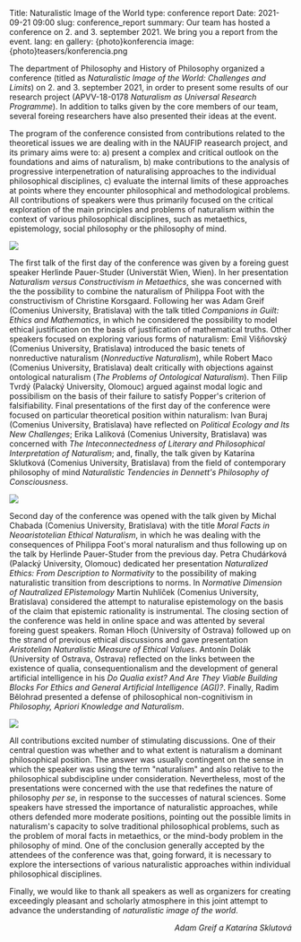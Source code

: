 Title: Naturalistic Image of the World
type: conference report
Date: 2021-09-21 09:00
slug: conference_report
summary: Our team has hosted a conference on 2. and 3. september 2021. We bring you a report from the event.
lang: en
gallery: {photo}konferencia
image: {photo}teasers/konferencia.png

The department of Philosophy and History of Philosophy organized a conference
(titled as *Naturalistic Image of the World: Challenges and Limits*) on 2.
and 3. september 2021, in order to present some results of our research project
(APVV-18-0178 *Naturalism as Universal Research Programme*). In addition to
talks given by the core members of our team, several foreing researchers have
also presented their ideas at the event.

The program of the conference consisted from contributions related to the theoretical issues we
are dealing with in the NAUFIP reasearch project, and its primary aims were to: a)
present a complex and critical outlook on the foundations and aims of naturalism, b)
make contributions to the analysis of progressive interpenetration of
naturalising approaches to the individual philosophical disciplines, c) evaluate
the internal limits of these approaches at points where they encounter
philosophical and methodological problems. All contributions of speakers were
thus primarily focused on the critical exploration of the main principles and
problems of naturalism within the context of various philosophical disciplines,
such as metaethics, epistemology, social philosophy or the philosophy of mind.

<img class="left" src="{static}/photos/konferencia/conference_6.jpg">

The first talk of the first day of the conference was given by a foreing guest
speaker Herlinde Pauer-Studer (Universtät Wien, Wien). In her presentation
*Naturalism versus Constructivism in Metaethics*, she was concerned with the
the possibility to combine the naturalism of Philippa Foot with the constructivism
of Christine Korsgaard. Following her was Adam Greif (Comenius University,
Bratislava) with the talk titled *Companions in Guilt: Ethics and Mathematics*,
in which he considered the possibility to model ethical justification on the
basis of justification of mathematical truths. Other speakers focused on
exploring various forms of naturalism: Emil Višňovský (Comenius University, Bratislava) introduced the basic
tenets of nonreductive naturalism (*Nonreductive Naturalism*), while Robert Maco
(Comenius University, Bratislava) dealt critically with objections against
ontological naturalism (*The Problems of Ontological Naturalism*). Then Filip
Tvrdý (Palacký University, Olomouc) argued against modal logic and possibilism
on the basis of their failure to satisfy Popper's criterion of falsifiability.
Final presentations of the first day of the conference were focused on
particular theoretical position within naturalism: Ivan Buraj (Comenius
University, Bratislava) have reflected on *Political Ecology and Its New
Challenges*; Erika Lalíková (Comenius University, Bratislava) was concerned with
*The Inteconnectedness of Literary and Philosophical Interpretation of
Naturalism*; and, finally, the talk given by Katarína Sklutková (Comenius
University, Bratislava) from the field of contemporary philosophy of mind
*Naturalistic Tendencies in Dennett's Philosophy of Consciousness*.


<img class="right" src="{static}/photos/konferencia/conference_4.jpg">

Second day of the conference was opened with the talk given by Michal Chabada
(Comenius University, Bratislava) with the title *Moral Facts in Neoaristotelian
Ethical Naturalism*, in which he was dealing with the consequences of Philippa
Foot's moral naturalism and thus following up on the talk by Herlinde
Pauer-Studer from the previous day. Petra Chudárková (Palacký University,
Olomouc) dedicated her presentation *Naturalized Ethics: From Description to
Normativity* to the possibility of making naturalistic transition from
descriptions to norms. In *Normative Dimension of Nautralized EPistemology*
Martin Nuhlíček (Comenius University, Bratislava) considered the attempt to
naturalise epistemology on the basis of the claim that epistemic rationality is
instrumental. The closing section of the conference was held in online space and
was attented by several foreing guest speakers. Roman Hloch (University of Ostrava)
followed up on the strand of previous ethical discussions and gave presentation
*Aristotelian Naturalistic Measure of Ethical Values*. Antonín Dolák (University
of Ostrava, Ostrava) reflected on the links between the existence of qualia,
consequentionalism and the development of general artificial intelligence in his
*Do Qualia exist? And Are They Viable Building Blocks For Ethics and General
Artificial Intelligence (AGI)?*. Finally, Radim Bělohrad presented a defense of
philosophical non-cognitivism in *Philosophy, Apriori Knowledge and Naturalism*.

<img class="left" src="{static}/photos/konferencia/conference_2.jpg">

All contributions excited number of stimulating discussions. One of their
central question was whether and to what extent is naturalism a dominant
philosophical position. The answer was usually contingent on the sense in which
the speaker was using the term "naturalism" and also relative to the
philosophical subdiscipline under consideration. Nevertheless, most of the
presentations were concerned with the use that redefines the nature of
philosophy *per se*, in response to the successes of natural sciences. Some
speakers have stressed the importance of naturalistic approaches, while others
defended more moderate positions, pointing out the possible limits in
naturalism's capacity to solve traditional philosophical problems, such as the
problem of moral facts in metaethics, or the mind-body problem in the philosophy
of mind. One of the conclusion generally accepted by the attendees of the
conference was that, going forward, it is necessary to explore the intersections
of various naturalistic approaches within individual philosophical disciplines.

Finally, we would like to thank all speakers as well as organizers for creating
exceedingly pleasant and scholarly atmosphere in this joint attempt to advance the
understanding of *naturalistic image of the world*.

<div style="text-align:right" class="mb-4">
<em>Adam Greif a Katarína Sklutová</em>
</div>


